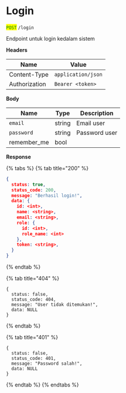 # Login

<mark style="color:green;">`POST`</mark> `/login`

Endpoint untuk login kedalam sistem

**Headers**

| Name          | Value              |
| ------------- | ------------------ |
| Content-Type  | `application/json` |
| Authorization | `Bearer <token>`   |

**Body**

| Name         | Type   | Description   |
| ------------ | ------ | ------------- |
| `email`      | string | Email user    |
| `password`   | string | Password user |
| remember\_me | bool   |               |

**Response**

{% tabs %}
{% tab title="200" %}
```json
{
  status: true,
  status_code: 200,
  message: "Berhasil login!",
  data: {
    id: <int>,
    name: <string>,
    email: <string>,
    role: {
      id: <int>,
      role_name: <int>
    },
    token: <string>,
  }
}
```
{% endtab %}

{% tab title="404" %}
```
{
  status: false,
  status_code: 404,
  message: "User tidak ditemukan!",
  data: NULL
}
```
{% endtab %}

{% tab title="401" %}
```
{
  status: false,
  status_code: 401,
  message: "Password salah!",
  data: NULL
}
```
{% endtab %}
{% endtabs %}
